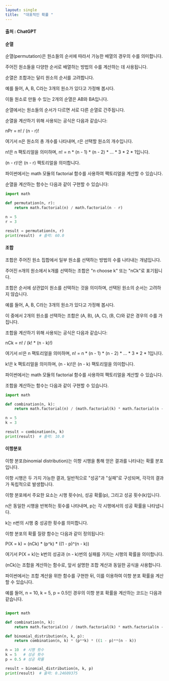 ```yaml
---
layout: single
title:  "대표적인 확률 "
---
```



#### 출처 : ChatGPT


#### 순열

순열(permutation)은 원소들의 순서에 따라서 가능한 배열의 경우의 수를 의미합니다. 

주어진 원소들을 다양한 순서로 배열하는 방법의 수를 계산하는 데 사용됩니다.


순열은 조합과는 달리 원소의 순서를 고려합니다. 

예를 들어, A, B, C라는 3개의 원소가 있다고 가정해 봅시다. 

이들 원소로 만들 수 있는 2개의 순열은 AB와 BA입니다. 

순열에서는 원소들의 순서가 다르면 서로 다른 순열로 간주됩니다.



순열을 계산하기 위해 사용되는 공식은 다음과 같습니다:

nPr = n! / (n - r)!


여기서 n은 원소의 총 개수를 나타내며, r은 선택할 원소의 개수입니다. 

n!은 n 팩토리얼을 의미하며, n! = n * (n - 1) * (n - 2) * ... * 3 * 2 * 1입니다. 

(n - r)!은 (n - r) 팩토리얼을 의미합니다.

파이썬에서는 math 모듈의 factorial 함수를 사용하여 팩토리얼을 계산할 수 있습니다. 

순열을 계산하는 함수는 다음과 같이 구현할 수 있습니다:

```python
import math

def permutation(n, r):
    return math.factorial(n) / math.factorial(n - r)

n = 5
r = 3

result = permutation(n, r)
print(result)  # 출력: 60.0
```

#### 조합

조합은 주어진 원소 집합에서 일부 원소를 선택하는 방법의 수를 나타내는 개념입니다. 

주어진 n개의 원소에서 k개를 선택하는 조합은 "n choose k" 또는 "nCk"로 표기됩니다.

조합은 순서에 상관없이 원소를 선택하는 것을 의미하며, 선택된 원소의 순서는 고려하지 않습니다. 

예를 들어, A, B, C라는 3개의 원소가 있다고 가정해 봅시다. 

이 중에서 2개의 원소를 선택하는 조합은 (A, B), (A, C), (B, C)와 같은 경우의 수를 가집니다.

조합을 계산하기 위해 사용되는 공식은 다음과 같습니다:

nCk = n! / (k! * (n - k)!)

여기서 n!은 n 팩토리얼을 의미하며, 
n! = n * (n - 1) * (n - 2) * ... * 3 * 2 * 1입니다. 

k!은 k 팩토리얼을 의미하며, (n - k)!은 (n - k) 팩토리얼을 의미합니다.

파이썬에서는 math 모듈의 factorial 함수를 사용하여 팩토리얼을 계산할 수 있습니다. 

조합을 계산하는 함수는 다음과 같이 구현할 수 있습니다.


```python
import math

def combination(n, k):
    return math.factorial(n) / (math.factorial(k) * math.factorial(n - k))

n = 5
k = 3

result = combination(n, k)
print(result)  # 출력: 10.0
```

#### 이항분포

이항 분포(binomial distribution)는 이항 시행을 통해 얻은 결과를 나타내는 확률 분포입니다. 

이항 시행은 두 가지 가능한 결과, 일반적으로 "성공"과 "실패"로 구성되며, 각각의 결과가 독립적으로 발생합니다.


이항 분포에서 주요한 요소는 시행 횟수(n), 성공 확률(p), 그리고 성공 횟수(k)입니다. 

n은 동일한 시행을 반복하는 횟수를 나타내며, p는 각 시행에서의 성공 확률을 나타냅니다. 

k는 n번의 시행 중 성공한 횟수를 의미합니다.


이항 분포의 확률 질량 함수는 다음과 같이 정의됩니다:


P(X = k) = (nCk) * (p^k) * ((1 - p)^(n - k))


여기서 P(X = k)는 k번의 성공과 (n - k)번의 실패를 가지는 시행의 확률을 의미합니다. 

(nCk)는 조합을 계산하는 함수로, 앞서 설명한 조합 계산과 동일한 공식을 사용합니다.


파이썬에서는 조합 계산을 위한 함수를 구현한 뒤, 
이를 이용하여 이항 분포 확률을 계산할 수 있습니다. 

예를 들어, n = 10, k = 5, p = 0.5인 경우의 이항 분포 확률을 계산하는 코드는 다음과 같습니다.

```python

import math

def combination(n, k):
    return math.factorial(n) / (math.factorial(k) * math.factorial(n - k))

def binomial_distribution(n, k, p):
    return combination(n, k) * (p**k) * ((1 - p)**(n - k))

n = 10  # 시행 횟수
k = 5   # 성공 횟수
p = 0.5 # 성공 확률

result = binomial_distribution(n, k, p)
print(result)  # 출력: 0.24609375
```


